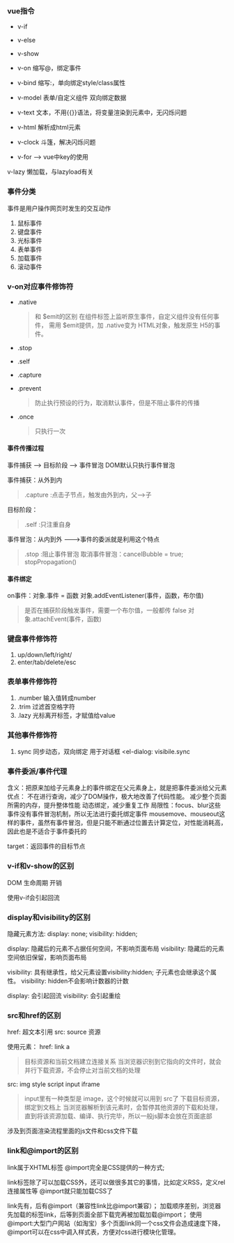 ### vue指令

- v-if
- v-else
- v-show
  
  
- v-on   缩写@，绑定事件
- v-bind 缩写:，单向绑定style/class属性
- v-model 表单/自定义组件 双向绑定数据
  
- v-text 文本，不用{{}}语法，将变量渲染到元素中，无闪烁问题
- v-html 解析成html元素
- v-clock 斗篷，解决闪烁问题

- v-for  --> vue中key的使用

v-lazy
懒加载，与lazyload有关

### 事件分类
事件是用户操作网页时发生的交互动作

1. 鼠标事件
2. 键盘事件
3. 光标事件
4. 表单事件
5. 加载事件
6. 滚动事件
   
### v-on对应事件修饰符
- .native
  > 和 $emit的区别
  > 在组件标签上监听原生事件，自定义组件没有任何事件，
  > 需用 $emit提供，加 .native变为 HTML对象，触发原生 H5的事件。

- .stop
- .self
- .capture
- .prevent
  > 防止执行预设的行为，取消默认事件，但是不阻止事件的传播
  
- .once 
  > 只执行一次

#### **事件传播过程**
事件捕获 --> 目标阶段 --> 事件冒泡
DOM默认只执行事件冒泡

事件捕获：从外到内
> .capture :点击子节点，触发由外到内，父-->子

目标阶段：
> .self :只注重自身

事件冒泡：从内到外 --->事件的委派就是利用这个特点
> .stop :阻止事件冒泡
> 取消事件冒泡：cancelBubble = true;
>              stopPropagation() 

#### 事件绑定
on事件：对象.事件 = 函数
对象.addEventListener(事件，函数，布尔值)
> 是否在捕获阶段触发事件，需要一个布尔值，一般都传 false
对象.attachEvent(事件，函数)

### 键盘事件修饰符
1. up/down/left/right/
2. enter/tab/delete/esc

### 表单事件修饰符
1. .number 输入值转成number
2. .trim   过滤首空格字符
3. .lazy   光标离开标签，才赋值给value
   
### 其他事件修饰符
1. sync 同步动态，双向绑定
   用于对话框 <el-dialog: visibile.sync

### 事件委派/事件代理
含义：把原来加给子元素身上的事件绑定在父元素身上，就是把事件委派给父元素
优点： 不在进行查询，减少了DOM操作，极大地改善了代码性能。
      减少整个页面所需的内存，提升整体性能
      动态绑定，减少重复工作
局限性：focus、blur这些事件没有事件冒泡机制，所以无法进行委托绑定事件
        mousemove、mouseout这样的事件，虽然有事件冒泡，但是只能不断通过位置去计算定位，对性能消耗高，因此也是不适合于事件委托的

target：返回事件的目标节点

### v-if和v-show的区别
DOM
生命周期
开销

使用v-if会引起回流

### display和visibility的区别
隐藏元素方法:
display: none;
visibility: hidden;

display: 隐藏后的元素不占据任何空间，不影响页面布局
visibility: 隐藏后的元素空间依旧保留，影响页面布局

visibility: 具有继承性，给父元素设置visibility:hidden;
            子元素也会继承这个属性。
visibility: hidden不会影响计数器的计数

display: 会引起回流
visibility: 会引起重绘

### src和href的区别
href: 超文本引用
src: source 资源

使用元素：
href: link a
> 目标资源和当前文档建立连接关系
> 当浏览器识别到它指向的⽂件时，就会并⾏下载资源，不会停⽌对当前⽂档的处理

src: img style script input iframe
> input里有一种类型是 image，这个时候就可以用到 src了
> 下载目标资源，绑定到文档上
> 当浏览器解析到该元素时，会暂停其他资源的下载和处理，
>   直到将该资源加载、编译、执⾏完毕，所以⼀般js脚本会放在页面底部

涉及到页面渲染流程里面的js文件和css文件下载

### link和@import的区别
link属于XHTML标签
@import完全是CSS提供的一种方式;

link标签除了可以加载CSS外，还可以做很多其它的事情，比如定义RSS，定义rel连接属性等
@import就只能加载CSS了

link先有，后有@import（兼容性link比@import兼容）；
加载顺序差别，浏览器先加载的标签link，后等到页面全部下载完再被加载加载@import；
使用@import:大型门户网站（如淘宝）多个页面link同一个css文件会造成速度下降，
    @import可以在css中调入样式表，方便对css进行模块化管理。

